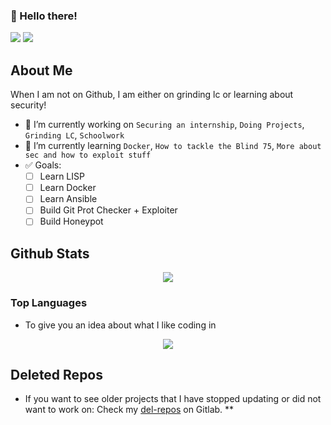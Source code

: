 ### 👋 Hello there!

<!-- My leetcode is pretty bad-->
![](https://img.shields.io/badge/Student-NJIT-red) 
[![](https://img.shields.io/badge/LeetCode-AOrps-yellowgreen)](https://leetcode.com/AOrps/)

## About Me

When I am not on Github, I am either on grinding lc or learning about security!

- 🔭 I’m currently working on `Securing an internship`, `Doing Projects`, `Grinding LC`, `Schoolwork`
- 🌱 I’m currently learning `Docker`, `How to tackle the Blind 75`, `More about sec and how to exploit stuff`
- :white_check_mark: Goals:
    - [ ] Learn LISP
    - [ ] Learn Docker
    - [ ] Learn Ansible
    - [ ] Build Git Prot Checker + Exploiter
    - [ ] Build Honeypot

<!--
**AOrps/AOrps** is a ✨ _special_ ✨ repository because its `README.md` (this file) appears on your GitHub profile.

Here are some ideas to get you started:

- 🔭 I’m currently working on ...
- 🌱 I’m currently learning ...
- 👯 I’m looking to collaborate on ...
- 🤔 I’m looking for help with ...
- 💬 Ask me about ...
- 📫 How to reach me: ...
- 😄 Pronouns: ...
- ⚡ Fun fact: ...
-->

## Github Stats

<p align="center">
    <img src="https://github-readme-stats.vercel.app/api?username=AOrps&theme=nord&show_icons=true">
    <!-- DOCS: https://github.com/anuraghazra/github-readme-stats -->
</p>

### Top Languages
- To give you an idea about what I like coding in
<p align="center">
    <img src="https://github-readme-stats.vercel.app/api/top-langs/?username=AOrps">
    <!-- DOCS: https://github.com/anuraghazra/github-readme-stats -->
</p>

## Deleted Repos
- If you want to see older projects that I have stopped updating or did not want to work on: Check my [del-repos](https://gitlab.com/del-repos) on Gitlab. **
<!-- These repos defn have security flaws, shit code and god knows what else -->